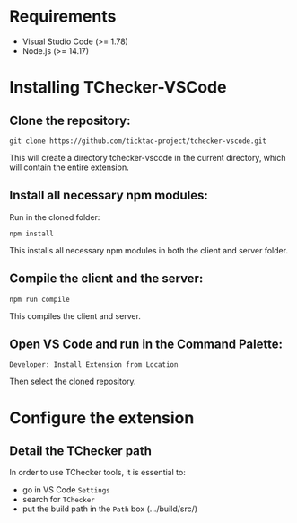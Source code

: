 # Requirements

- Visual Studio Code  (>= 1.78)
- Node.js (>= 14.17)

# Installing TChecker-VSCode

## Clone the repository:

```
git clone https://github.com/ticktac-project/tchecker-vscode.git
```
This will create a directory tchecker-vscode in the current directory, which will contain the entire extension.

## Install all necessary npm modules:

Run in the cloned folder:
```
npm install
```
This installs all necessary npm modules in both the client and server folder.

## Compile the client and the server:

```
npm run compile
```
This compiles the client and server.

## Open VS Code and run in the Command Palette:

```
Developer: Install Extension from Location
```

Then select the cloned repository.

# Configure the extension

## Detail the TChecker path

In order to use TChecker tools, it is essential to:
- go in VS Code ```Settings```
- search for ```TChecker```
- put the build path in the ```Path``` box (.../build/src/)
